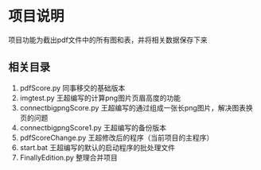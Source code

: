 # 项目说明
项目功能为截出pdf文件中的所有图和表，并将相关数据保存下来


##  相关目录
1. pdfScore.py  同事移交的基础版本
1. imgtest.py  王超编写的计算png图片页眉高度的功能
1. connectbigpngScore.py  王超编写的通过组成一张长png图片，解决图表换页的问题
1. connectbigpngScore1.py  王超编写的备份版本
1. pdfScoreChange.py 王超修改后的程序（当前项目的主程序）
1. start.bat 王超编写的默认的启动程序的批处理文件
1. FinallyEdition.py 整理合并项目

